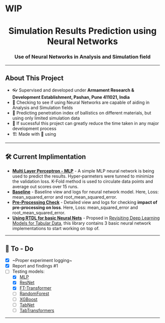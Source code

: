 # WIP
<h1 align="center">Simulation Results Prediction using Neural Networks</h1>
<h3 align="center">Use of Neural Networks in Analysis and Simulation field</h3>

---
## About This Project
- 👓 Supervised and developed under **Armament Research & Development Establishment, Pashan, Pune 411021, India**
- 🔭 Checking to see if using Neural Networks are capable of aiding in Analysis and Simulation fields
- 🔮 Predicting penetration index of ballistics on different materials, but using only limited simulation data
- 🌱 If sucessful this project can greatly reduce the time taken in any major development process
- 🏗️ Made with 💖 using <img height="16" width="16" src="https://cdn.simpleicons.org/pytorch" style="vertical-align: bottom;"/>

---

## 🛠 Current Implimentation

- **[Multi Layer Perceptron - MLP](LINK)** - A simple MLP neural network is being used to predict the results. Hyper-parmeters were tunned to minimize the validation loss. K-Fold method is used to circulate data points and average out scores over 15 runs.
- **[Baseline](https://wandb.ai/wrongcolor/HVIS_Baseline?workspace=user-wrongcolor)** - Baseline view and logs for neural network model. Here, Loss: mean_squared_error and root_mean_squared_error.
- **[Pre-Processing Check](https://wandb.ai/wrongcolor/HVIS_PreProcessingCheck?workspace=user-wrongcolor)** - Detailed view and logs for checking **impact of pre-processing on loss**. Here, Loss: mean_squared_error and root_mean_squared_error.
- **[Using RTDL for basic Neural Nets](https://wandb.ai/wrongcolor/hvis_rtdl_baseline?workspace=user-wrongcolor)** - Propsed in [Revisiting Deep Learning Models for Tabular Data](https://arxiv.org/abs/2106.11959), this library contains 3 basic neural network implementations to start working on top of.

---

## 💪 To - Do

- [x] ~Proper experiment logging~
- [x] Report and findings #1
- [ ] Testing models:
  - [x] [MLP](https://arxiv.org/pdf/2106.11959.pdf)
  - [x] [ResNet](https://arxiv.org/pdf/2106.11959.pdf)
  - [x] [FT-Transformer](https://proceedings.neurips.cc/paper/2017/file/3f5ee243547dee91fbd053c1c4a845aa-Paper.pdf)
  - [ ] [RandomForest](https://scikit-learn.org/stable/modules/generated/sklearn.ensemble.RandomForestClassifier.html)
  - [ ] [XGBoost](https://xgboost.readthedocs.io/en/stable/index.html)
  - [ ] [TabNet](https://www.aaai.org/AAAI21Papers/AAAI-1063.ArikS.pdf)
  - [ ] [TabTransformers](https://arxiv.org/abs/2012.06678)
  <!-- - [ ] [GrowNet](https://arxiv.org/abs/2002.07971) -->
  <!-- - [ ] [Tree Ensemble Layers](https://arxiv.org/abs/2002.07772v2) -->
  <!-- - [ ] [Self Normalizing NN](https://arxiv.org/abs/1706.02515v5) -->
  <!-- - [ ] [Neural Oblivious Decision Ensembles](https://arxiv.org/abs/1909.06312) -->
  <!-- - [ ] [AutoInt](https://arxiv.org/abs/1810.11921v2) -->
  <!-- - [ ] [Deep and Cross NN](https://dl.acm.org/doi/pdf/10.1145/3124749.3124754) -->

---

